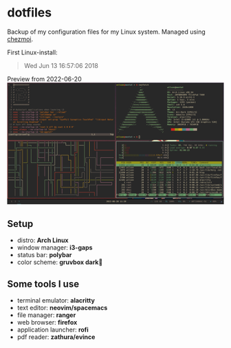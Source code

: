 # dotfiles
Backup of my configuration files for my Linux system. Managed using [chezmoi](https://www.chezmoi.io/).

First Linux-install:
> Wed Jun 13 16:57:06 2018

Preview from 2022-06-20
![preview](preview.png)

## Setup
- distro: **Arch Linux**
- window manager: **i3-gaps**
- status bar: **polybar**
- color scheme: **gruvbox dark**:green_heart:

## Some tools I use
- terminal emulator: **alacritty**
- text editor: **neovim/spacemacs**
- file manager: **ranger**
- web browser: **firefox**
- application launcher: **rofi**
- pdf reader: **zathura/evince**
